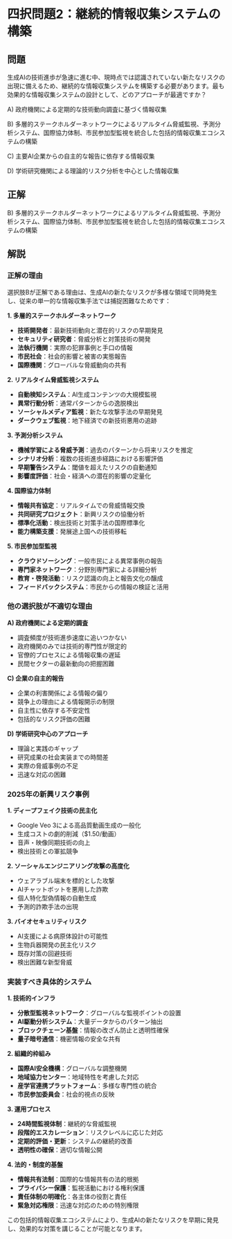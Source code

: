 # 四択問題2：継続的情報収集システムの構築

## 問題
生成AIの技術進歩が急速に進む中、現時点では認識されていない新たなリスクの出現に備えるため、継続的な情報収集システムを構築する必要があります。最も効果的な情報収集システムの設計として、どのアプローチが最適ですか？

A) 政府機関による定期的な技術動向調査に基づく情報収集

B) 多層的ステークホルダーネットワークによるリアルタイム脅威監視、予測分析システム、国際協力体制、市民参加型監視を統合した包括的情報収集エコシステムの構築

C) 主要AI企業からの自主的な報告に依存する情報収集

D) 学術研究機関による理論的リスク分析を中心とした情報収集

## 正解
B) 多層的ステークホルダーネットワークによるリアルタイム脅威監視、予測分析システム、国際協力体制、市民参加型監視を統合した包括的情報収集エコシステムの構築

## 解説

### 正解の理由
選択肢Bが正解である理由は、生成AIの新たなリスクが多様な領域で同時発生し、従来の単一的な情報収集手法では捕捉困難なためです：

**1. 多層的ステークホルダーネットワーク**
- **技術開発者**：最新技術動向と潜在的リスクの早期発見
- **セキュリティ研究者**：脅威分析と対策技術の開発
- **法執行機関**：実際の犯罪事例と手口の情報
- **市民社会**：社会的影響と被害の実態報告
- **国際機関**：グローバルな脅威動向の共有

**2. リアルタイム脅威監視システム**
- **自動検知システム**：AI生成コンテンツの大規模監視
- **異常行動分析**：通常パターンからの逸脱検出
- **ソーシャルメディア監視**：新たな攻撃手法の早期発見
- **ダークウェブ監視**：地下経済での新技術悪用の追跡

**3. 予測分析システム**
- **機械学習による脅威予測**：過去のパターンから将来リスクを推定
- **シナリオ分析**：複数の技術進歩経路における影響評価
- **早期警告システム**：閾値を超えたリスクの自動通知
- **影響度評価**：社会・経済への潜在的影響の定量化

**4. 国際協力体制**
- **情報共有協定**：リアルタイムでの脅威情報交換
- **共同研究プロジェクト**：新興リスクの協働分析
- **標準化活動**：検出技術と対策手法の国際標準化
- **能力構築支援**：発展途上国への技術移転

**5. 市民参加型監視**
- **クラウドソーシング**：一般市民による異常事例の報告
- **専門家ネットワーク**：分野別専門家による詳細分析
- **教育・啓発活動**：リスク認識の向上と報告文化の醸成
- **フィードバックシステム**：市民からの情報の検証と活用

### 他の選択肢が不適切な理由

**A) 政府機関による定期的調査**
- 調査頻度が技術進歩速度に追いつかない
- 政府機関のみでは技術的専門性が限定的
- 官僚的プロセスによる情報収集の遅延
- 民間セクターの最新動向の把握困難

**C) 企業の自主的報告**
- 企業の利害関係による情報の偏り
- 競争上の理由による情報開示の制限
- 自主性に依存する不安定性
- 包括的なリスク評価の困難

**D) 学術研究中心のアプローチ**
- 理論と実践のギャップ
- 研究成果の社会実装までの時間差
- 実際の脅威事例の不足
- 迅速な対応の困難

### 2025年の新興リスク事例

**1. ディープフェイク技術の民主化**
- Google Veo 3による高品質動画生成の一般化
- 生成コストの劇的削減（$1.50/動画）
- 音声・映像同期技術の向上
- 検出技術との軍拡競争

**2. ソーシャルエンジニアリング攻撃の高度化**
- ウェアラブル端末を標的とした攻撃
- AIチャットボットを悪用した詐欺
- 個人特化型偽情報の自動生成
- 予測的詐欺手法の出現

**3. バイオセキュリティリスク**
- AI支援による病原体設計の可能性
- 生物兵器開発の民主化リスク
- 既存対策の回避技術
- 検出困難な新型脅威

### 実装すべき具体的システム

**1. 技術的インフラ**
- **分散型監視ネットワーク**：グローバルな監視ポイントの設置
- **AI駆動分析システム**：大量データからのパターン抽出
- **ブロックチェーン基盤**：情報の改ざん防止と透明性確保
- **量子暗号通信**：機密情報の安全な共有

**2. 組織的枠組み**
- **国際AI安全機構**：グローバルな調整機関
- **地域協力センター**：地域特性を考慮した対応
- **産学官連携プラットフォーム**：多様な専門性の統合
- **市民参加委員会**：社会的視点の反映

**3. 運用プロセス**
- **24時間監視体制**：継続的な脅威監視
- **段階的エスカレーション**：リスクレベルに応じた対応
- **定期的評価・更新**：システムの継続的改善
- **透明性の確保**：適切な情報公開

**4. 法的・制度的基盤**
- **情報共有法制**：国際的な情報共有の法的根拠
- **プライバシー保護**：監視活動における権利保護
- **責任体制の明確化**：各主体の役割と責任
- **緊急対応権限**：迅速な対応のための特別権限

この包括的情報収集エコシステムにより、生成AIの新たなリスクを早期に発見し、効果的な対策を講じることが可能となります。 